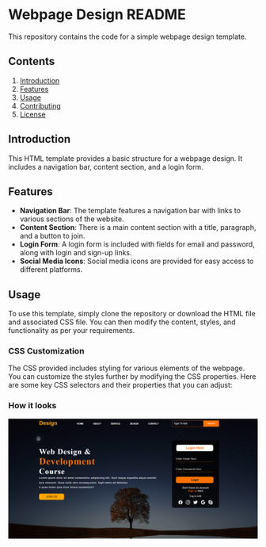 # Webpage Design README

This repository contains the code for a simple webpage design template.

## Contents

1. [Introduction](#introduction)
2. [Features](#features)
3. [Usage](#usage)
4. [Contributing](#contributing)
5. [License](#license)

## Introduction

This HTML template provides a basic structure for a webpage design. It includes a navigation bar, content section, and a login form.

## Features

- **Navigation Bar**: The template features a navigation bar with links to various sections of the website.
- **Content Section**: There is a main content section with a title, paragraph, and a button to join.
- **Login Form**: A login form is included with fields for email and password, along with login and sign-up links.
- **Social Media Icons**: Social media icons are provided for easy access to different platforms.

## Usage

To use this template, simply clone the repository or download the HTML file and associated CSS file. You can then modify the content, styles, and functionality as per your requirements.

### CSS Customization

The CSS provided includes styling for various elements of the webpage. You can customize the styles further by modifying the CSS properties. Here are some key CSS selectors and their properties that you can adjust:

### How it looks


![alt text](image.png)